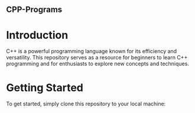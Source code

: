 ## CPP-Programs

# Introduction

C++ is a powerful programming language known for its efficiency and versatility. This repository serves as a resource for beginners to learn C++ programming and for enthusiasts to explore new concepts and techniques.

# Getting Started

To get started, simply clone this repository to your local machine:
